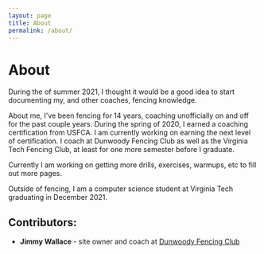 ```yaml
---
layout: page
title: About
permalink: /about/
---
```

# About  
During the of summer 2021, I thought it would be a good idea to start documenting my, and other coaches, fencing knowledge.  

About me, I've been fencing for 14 years, coaching unofficially on and off for the past couple years. During the spring of 2020, I earned a coaching certification from USFCA. I am currently working on earning the next level of certification. I coach at Dunwoody Fencing Club as well as the Virginia Tech Fencing Club, at least for one more semester before I graduate.   

Currently I am working on getting more drills, exercises, warmups, etc to fill out more pages. 

Outside of fencing, I am a computer science student at Virginia Tech graduating in  December 2021.  

## Contributors:
* **Jimmy Wallace** - site owner and coach at [Dunwoody Fencing Club](https://www.dunwoodyfencingclub.com/coaches)
